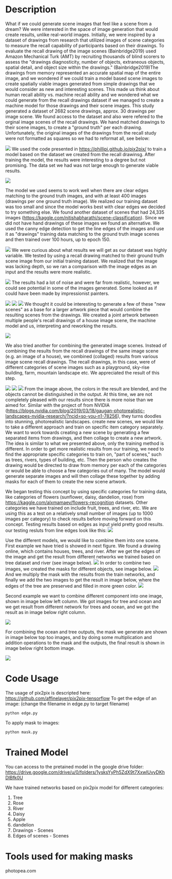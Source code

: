 # Description
What if we could generate scene images that feel like a scene from a dream? We were interested in the space of image generation that would create results, unlike real-world images. Initially, we were inspired by a dataset of drawings from research that utilized images of scene categories to measure the recall capability of participants based on their drawings. To evaluate the recall drawing of the image scenes (Bainbridge2019) used Amazon Mechanical Turk (AMT) by recruiting thousands of blind scorers to assess the "drawings diagnosticity, number of objects, extraneous objects, spatial detail, and object size within the drawings." (Bainbridge2019)The drawings from memory represented an accurate spatial map of the entire image, and we wondered if we could train a model based scene images to create spatially viable images generated from simple drawings that we would consider as new and interesting scenes. This made us think about human recall ability vs. machine recall ability and we wondered what we could generate from the recall drawings dataset if we managed to create a machine model for those drawings and their scene images. This study generated a dataset of 2682 scene drawings, approx. 30 drawings per image scene. We found access to the dataset and also were refered to the orginal image scenes of the recall drawings. We hand matched drawings to their scene images, to create a "ground truth" per each drawing. Unfortunately, the original images of the drawings from the recall study were not formatted as squares so we had to reformat all, see below:

![](ImageForReadme/Initial.jpg)
We used the code presented in https://phillipi.github.io/pix2pix/ to train a model based on the dataset we created from the recall drawinsg. After training the model, the results were interesting to a degree but not promising. The data set we had was not large enough to generate viable results.

![](ImageForReadme/Testing.jpg)

The model we used seems to work well when there are clear edges matching to the ground truth images, and with at least 400 images (drawings per one ground truth image). We realized our training dataset was too small and since the model works best with clear edges we decided to try something else. We found another dataset of scenes that had 24,335 images (https://kaggle.com/nitishabharathi/scene-classification). Since we did not have hand drawings of these images we found an alternative. We used the canny edge detection to get the line edges of the images and use it as "drawings" training data matching to the ground truth image scenes and then trained over 100 hours, up to epoch 150. 

![](ImageForReadme/edges.jpg)
We were curious about what results we will get as our dataset was highly variable. We tested by using a recall drawing matched to their ground truth scene image from our initial training dataset. We realized that the image was lacking depth, so we ran a comparison with the image edges as an input and the results were more realistic.

![](ImageForReadme/depthdrawing.jpg)
The results had a lot of noise and were far from realistic, however, we could see potential in some of the images generated. Some looked as if could have been made by impressionist painters. 

![](ImageForReadme/lighthous.jpge)
![](ImageForReadme/tower.jpg)
![](ImageForReadme/house.jpg)
We thought it could be interesting to generate a few of these "new scenes" as a base for a larger artwork piece that would combine the resulting scenes from the drawings. We created a joint artwork between multiple people's recall drawings of a house image scene, the machine model and us, interpreting and reworking the results.  

![](ImageForReadme/NewScene2.png)

We also tried another for combining the generated image scenes. Instead of combining the results from the recall drawings of the same image scene (e.g. an image of a house), we combined (collaged) results from various image scene recall drawings. The recall drawings, in this case, were of different categories of scene images such as a playground, sky-rise building, farm, mountain landscape etc. We appreciated the result of this step. 

![](ImageForReadme/MultipleScenesImages.png)
![](ImageForReadme/MultipleScenes.jpg)
![](ImageForReadme/NewScene.jpg)
From the image above, the colors in the result are blended, and the objects cannot be distinguished in the output. At this time, we are not completely pleased with our results since there is more noise than we aimed for. Similar with the project of from NVIDIA (https://blogs.nvidia.com/blog/2019/03/18/gaugan-photorealistic-landscapes-nvidia-research/?ncid=so-you-n1-78256), they turns doodles into stunning, photorealistic landscapes.  create new scenes, we would like to take a different approach and train on specific item category separately. We want to work towards creating a new scene by generating a few separated items from drawings, and then collage to create a new artwork. The idea is similar to what we presented above, only the training method is different. In order to get more realistic results from our training, we need to find the appropriate specific categories to train on, "part of scenes," such as trees, rivers, types of building, etc. Then the person who creates the drawing would be directed to draw from memory per each of the categories or would be able to choose a few categories out of many. The model would generate separate images and will then collage these together by adding masks for each of them to create the new scene artwork.  


We began testing this concept by using specific categories for training data, like categories of flowers (sunflower, daisy, dandelion, rose) from https://kaggle.com/alxmamaev/flowers-recognition datasets. Other categories we have trained on include fruit, trees, and river, etc. We are using this as a test on a relatively small number of images (up to 1000 images per category) to check results before moving forward on this concept. Testing results based on edges as input yield pretty good results. our testing resluts from line edges look like this: 
![](ImageForReadme/dd.png)

Use the different models, we would like to combine them into one scene. First example we have tried is showed in next figure. We found a drawing online, which contains houses, trees, and river. After we get the edges of the image and get the result from different networks we trained based on tree dataset and river (see image below).
![](ImageForReadme/outputFromDifferentNetworks.PNG)
In order to combine two images, we created the masks for different objects, see image below.
![](ImageForReadme/mask.PNG)
And we multiply the mask with the results from the train networks, and finally we add the two images to get the result in image below, where the edges of the tree are preserved and filled in more green color. 
![](ImageForReadme/output.PNG)

Second example we want to combine different component into one image, shown in image below left column. We got images for tree and ocean and we get result from different network for trees and ocean, and we got the result as in image below right column.

![](ImageForReadme/treeAndOcean.PNG)

For combining the ocean and tree outputs, the mask we generate are shown in image below top too images, and by doing some multiplication and addition operations to the mask and the outputs, the final result is shown in image below right bottom image. 

![](ImageForReadme/MaskForTreeandOcean.PNG)

# Code Usage
The usage of pix2pix is descripted here: https://github.com/affinelayer/pix2pix-tensorflow
To get the edge of an image: (change the filename in edge.py to target filename)
```
python edge.py
```
To apply mask to images:

```
python mask.py
```

# Trained Model 

You can access to the pretained model in the google drive folder: https://drive.google.com/drive/u/0/folders/1ysksYyPh5ZdX9t7XxwIUvyDKhDlBfk0U

We have trained networks based on pix2pix model for different categories:
1. Tree
2. Rose
3. River
4. Daisy
5. Apple
6. dandelion
7. Drawings - Scenes
8. Edges of scenes - Scenes

# Tools used for making masks
photopea.com


